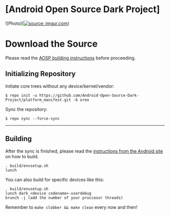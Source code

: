 [Android Open Source Dark Project]
====================================

![Photo](<a href="https://imgur.com/R0QIBwZ"><img src="https://i.imgur.com/R0QIBwZ.jpg" title="source: imgur.com" /></a>)

Download the Source
===================

Please read the [AOSP building instructions](http://source.android.com/source/index.html) before proceeding.

Initializing Repository
-----------------------

Initiate core trees without any device/kernel/vendor:

    $ repo init -u https://github.com/Android-Open-Source-Dark-Project/platform_manifest.git -b oreo

Sync the repository:

    $ repo sync --force-sync

***

Building
--------

After the sync is finished, please read the [instructions from the Android site](http://s.android.com/source/building.html) on how to build.

    . build/envsetup.sh
    lunch

You can also build for specific devices like this:

    . build/envsetup.sh
    lunch dark_<device codename>-userdebug
    brunch -j (add the number of your proccesor threads)

Remember to `make clobber && make clean` every now and then!
